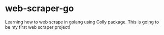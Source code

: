 # web-scraper-go

Learning how to web scrape in golang using Colly package. This is going to be my first web scraper project! 